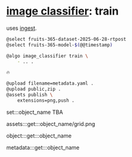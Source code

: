 # [image classifier](./image-classifier.md): train

uses [ingest](./image-classifier-ingest.md).

```bash
@select fruits-365-dataset-2025-06-28-rtpost
@select fruits-365-model-$(@@timestamp)

@algo image_classifier train \
    - .. .

🔥

@upload filename=metadata.yaml .
@upload public,zip .
@assets publish \
    extensions=png,push .
```

set:::object_name TBA

assets:::get:::object_name/grid.png

object:::get:::object_name

metadata:::get:::object_name